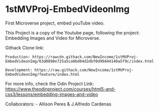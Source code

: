 # 1stMVProj-EmbedVideonImg
First Microverse project, embed youTube video.

This Project is a copy of the Youtube page, following the project: Embedding Images and Video for Microverse.

Githack Clone link:

    Production: https://rawcdn.githack.com/NewIncome/1stMVProj-EmbedVideonImg/63d0898e725a5ca0bd04d2dbf0d99d44140a5f9c/index.html

    Development: https://raw.githack.com/NewIncome/1stMVProj-EmbedVideonImg/feature/index.html


For more info, check the Odin Project Link:
    https://www.theodinproject.com/courses/html5-and-css3/lessons/embedding-images-and-video

Collaborators:
	- Allison Peres & J.Alfredo Cardenas
